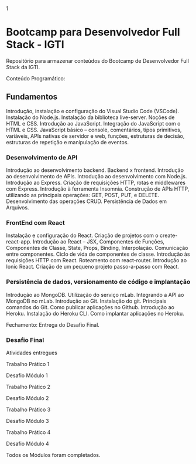 1

# Bootcamp para Desenvolvedor Full Stack - IGTI

Repositório para armazenar conteúdos do Bootcamp de Desenvolvedor Full Stack da IGTI.

Conteúdo Programático:

## Fundamentos

Introdução, instalação e configuração do Visual Studio Code (VSCode).
Instalação do Node.js. Instalação da biblioteca live-server.
Noções de HTML e CSS. Introdução ao JavaScript. Integração do JavaScript com o HTML e CSS.
JavaScript básico – console, comentários, tipos primitivos, variáveis, APIs nativas de servidor e web, funções, estruturas de decisão, estruturas de repetição e manipulação de eventos.

### Desenvolvimento de API

Introdução ao desenvolvimento backend. Backend x frontend. Introdução ao desenvolvimento de APIs. Introdução ao desenvolvimento com Node.js.
Introdução ao Express. Criação de requisições HTTP, rotas e middlewares com Express.
Introdução à ferramenta Insomnia. Construção de APIs HTTP, utilizando as principais operações: GET, POST, PUT, e DELETE.
Desenvolvimento das operações CRUD. Persistência de Dados em Arquivos.

### FrontEnd com React

Instalação e configuração do React. Criação de projetos com o create-react-app.
Introdução ao React – JSX, Componentes de Funções, Componentes de Classe, State, Props, Binding, Interpolação.
Comunicação entre componentes. Ciclo de vida de componentes de classe. Introdução às requisições HTTP com React.
Roteamento com react-router. Introdução ao Ionic React.
Criação de um pequeno projeto passo-a-passo com React.

### Persistência de dados, versionamento de código e implantação

Introdução ao MongoDB. Utilização do serviço mLab. Integrando a API ao MongoDB no mLab.
Introdução ao Git. Instalação do git. Principais comandos do Git.
Como publicar aplicações no Github. Introdução ao Heroku. Instalação do Heroku CLI.
Como implantar aplicações no Heroku.

Fechamento:
Entrega do Desafio Final.

### Desafio Final

Atividades entregues

Trabalho Prático 1

Desafio Módulo 1

Trabalho Prático 2

Desafio Módulo 2

Trabalho Prático 3

Desafio Módulo 3

Trabalho Prático 4

Desafio Módulo 4

Todos os Módulos foram completados.
